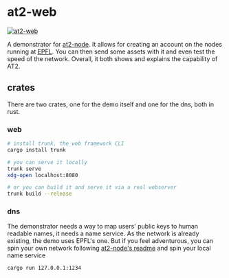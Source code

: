 # at2-web

[![at2-web](https://github.com/Distributed-EPFL/at2-web/actions/workflows/rust.yml/badge.svg)](https://github.com/Distributed-EPFL/at2-web/actions/workflows/rust.yml)

A demonstrator for [at2-node](https://github.com/Distributed-EPFL/at2-node).
It allows for creating an account on the nodes running at
[EPFL](https://www.epfl.ch).
You can then send some assets with it and even test the speed of the network.
Overall, it both shows and explains the capability of AT2.

## crates

There are two crates, one for the demo itself and one for the dns, both in rust.

### web

```sh
# install trunk, the web framework CLI
cargo install trunk

# you can serve it locally
trunk serve
xdg-open localhost:8080

# or you can build it and serve it via a real webserver
trunk build --release
```

### dns

The demonstrator needs a way to map users' public keys to human readable names,
it needs a name service. As the network is already existing, the demo uses
EPFL's one. But if you feel adventurous, you can spin your own network
following
[at2-node's readme](https://github.com/Distributed-EPFL/at2-node#readme) and
spin your local name service

```sh
cargo run 127.0.0.1:1234
```
